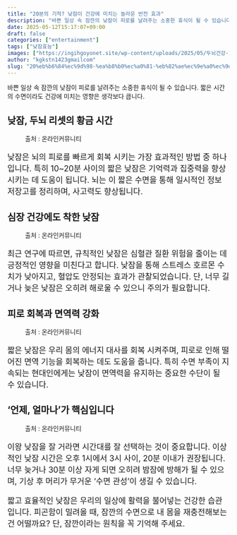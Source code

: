 ```yaml
---
title: "20분의 기적? 낮잠이 건강에 미치는 놀라운 반전 효과"
description: "바쁜 일상 속 잠깐의 낮잠이 피로를 날려주는 소중한 휴식이 될 수 있습니다. 짧은 시간의 수면이라도 건강에 미치는 영향은 생각보다 큽니다."
date: 2025-05-12T15:17:07+09:00
draft: false
categories: ["entertainment"]
tags: ["낮잠효능"]
images: ["https://ingihgoyonet.site/wp-content/uploads/2025/05/두뇌건강-1024x683.jpg", "https://ingihgoyonet.site/wp-content/uploads/2025/05/심혈관질환예방-1024x683.jpg", "https://ingihgoyonet.site/wp-content/uploads/2025/05/낮잠-1024x683.jpg", "https://ingihgoyonet.site/wp-content/uploads/2025/05/낮잠-2-1024x683.jpg"]
author: "kgkstn1423gmailcom"
slug: "20%eb%b6%84%ec%9d%98-%ea%b8%b0%ec%a0%81-%eb%82%ae%ec%9e%a0%ec%9d%b4-%ea%b1%b4%ea%b0%95%ec%97%90-%eb%af%b8%ec%b9%98%eb%8a%94-%eb%86%80%eb%9d%bc%ec%9a%b4-%eb%b0%98%ec%a0%84-%ed%9a%a8%ea%b3%bc"
---
```


<p>바쁜 일상 속 잠깐의 낮잠이 피로를 날려주는 소중한 휴식이 될 수 있습니다. 짧은 시간의 수면이라도 건강에 미치는 영향은 생각보다 큽니다.</p> <h2 >낮잠, 두뇌 리셋의 황금 시간</h2> <figure ><img src="https://ingihgoyonet.site/wp-content/uploads/2025/05/두뇌건강-1024x683.jpg" alt="" style="aspect-ratio:16/9;object-fit:cover"/><figcaption >출처 : 온라인커뮤니티</figcaption></figure> <p style="font-size:18px">낮잠은 뇌의 피로를 빠르게 회복 시키는 가장 효과적인 방법 중 하나 입니다. 특히 10~20분 사이의 짧은 낮잠은 기억력과 집중력을 향상 시키는 데 도움이 됩니다. 뇌는 이 짧은 수면을 통해 일시적인 정보 저장고를 정리하며, 사고력도 향상됩니다.</p> <h2 >심장 건강에도 착한 낮잠</h2> <figure ><img src="https://ingihgoyonet.site/wp-content/uploads/2025/05/심혈관질환예방-1024x683.jpg" alt="" style="aspect-ratio:16/9;object-fit:cover"/><figcaption >출처 : 온라인커뮤니티</figcaption></figure> <p style="font-size:18px">최근 연구에 따르면, 규칙적인 낮잠은 심혈관 질환 위험을 줄이는 데 긍정적인 영향을 미친다고 합니다. 낮잠을 통해 스트레스 호르몬 수치가 낮아지고, 혈압도 안정되는 효과가 관찰되었습니다. 단, 너무 길거나 늦은 낮잠은 오히려 해로울 수 있으니 주의가 필요합니다.</p> <h2 >피로 회복과 면역력 강화</h2> <figure ><img src="https://ingihgoyonet.site/wp-content/uploads/2025/05/낮잠-1024x683.jpg" alt="" style="aspect-ratio:16/9;object-fit:cover"/><figcaption >출처 : 온라인커뮤니티</figcaption></figure> <p style="font-size:18px">짧은 낮잠은 우리 몸의 에너지 대사를 회복 시켜주며, 피로로 인해 떨어진 면역 기능을 회복하는 데도 도움을 줍니다. 특히 수면 부족이 지속되는 현대인에게는 낮잠이 면역력을 유지하는 중요한 수단이 될 수 있습니다.</p> <h2 >‘언제, 얼마나’가 핵심입니다</h2> <figure ><img src="https://ingihgoyonet.site/wp-content/uploads/2025/05/낮잠-2-1024x683.jpg" alt="" style="aspect-ratio:16/9;object-fit:cover"/><figcaption >출처 : 온라인커뮤니티</figcaption></figure> <p style="font-size:18px">이왕 낮잠을 잘 거라면 시간대를 잘 선택하는 것이 중요합니다. 이상적인 낮잠 시간은 오후 1시에서 3시 사이, 20분 이내가 권장됩니다. 너무 늦거나 30분 이상 자게 되면 오히려 밤잠에 방해가 될 수 있으며, 기상 후 머리가 무거운 ‘수면 관성’이 생길 수 있습니다.</p> <p style="font-size:18px">짧고 효율적인 낮잠은 우리의 일상에 활력을 불어넣는 건강한 습관입니다. 피곤함이 밀려올 때, 잠깐의 수면으로 내 몸을 재충전해보는 건 어떨까요? 단, 잠깐이라는 원칙을 꼭 기억해 주세요.</p>